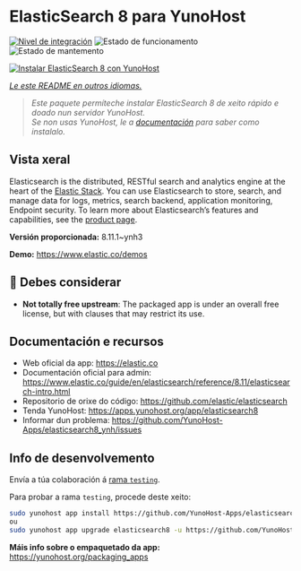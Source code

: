 <!--
NOTA: Este README foi creado automáticamente por <https://github.com/YunoHost/apps/tree/master/tools/readme_generator>
NON debe editarse manualmente.
-->

# ElasticSearch 8 para YunoHost

[![Nivel de integración](https://dash.yunohost.org/integration/elasticsearch8.svg)](https://dash.yunohost.org/appci/app/elasticsearch8) ![Estado de funcionamento](https://ci-apps.yunohost.org/ci/badges/elasticsearch8.status.svg) ![Estado de mantemento](https://ci-apps.yunohost.org/ci/badges/elasticsearch8.maintain.svg)

[![Instalar ElasticSearch 8 con YunoHost](https://install-app.yunohost.org/install-with-yunohost.svg)](https://install-app.yunohost.org/?app=elasticsearch8)

*[Le este README en outros idiomas.](./ALL_README.md)*

> *Este paquete permíteche instalar ElasticSearch 8 de xeito rápido e doado nun servidor YunoHost.*  
> *Se non usas YunoHost, le a [documentación](https://yunohost.org/install) para saber como instalalo.*

## Vista xeral

Elasticsearch is the distributed, RESTful search and analytics engine at the heart of the [Elastic Stack](https://www.elastic.co/products). You can use Elasticsearch to store, search, and manage data for logs, metrics, search backend, application monitoring, Endpoint security.
To learn more about Elasticsearch’s features and capabilities, see the [product page](https://www.elastic.co/products/elasticsearch).


**Versión proporcionada:** 8.11.1~ynh3

**Demo:** <https://www.elastic.co/demos>
## :red_circle: Debes considerar

- **Not totally free upstream**: The packaged app is under an overall free license, but with clauses that may restrict its use.

## Documentación e recursos

- Web oficial da app: <https://elastic.co>
- Documentación oficial para admin: <https://www.elastic.co/guide/en/elasticsearch/reference/8.11/elasticsearch-intro.html>
- Repositorio de orixe do código: <https://github.com/elastic/elasticsearch>
- Tenda YunoHost: <https://apps.yunohost.org/app/elasticsearch8>
- Informar dun problema: <https://github.com/YunoHost-Apps/elasticsearch8_ynh/issues>

## Info de desenvolvemento

Envía a túa colaboración á [rama `testing`](https://github.com/YunoHost-Apps/elasticsearch8_ynh/tree/testing).

Para probar a rama `testing`, procede deste xeito:

```bash
sudo yunohost app install https://github.com/YunoHost-Apps/elasticsearch8_ynh/tree/testing --debug
ou
sudo yunohost app upgrade elasticsearch8 -u https://github.com/YunoHost-Apps/elasticsearch8_ynh/tree/testing --debug
```

**Máis info sobre o empaquetado da app:** <https://yunohost.org/packaging_apps>
